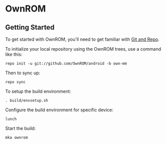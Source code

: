 OwnROM
===========


Getting Started
---------------

To get started with OwnROM, you'll need to get
familiar with [Git and Repo](http://source.android.com/source/using-repo.html).

To initialize your local repository using the OwnROM trees, use a command like this:

    repo init -u git://github.com/OwnROM/android -b own-mm

Then to sync up:

    repo sync
    
To setup the build environment:

    . build/envsetup.sh
    
Configure the build environment for specific device:

    lunch
    
Start the build:

    mka ownrom
